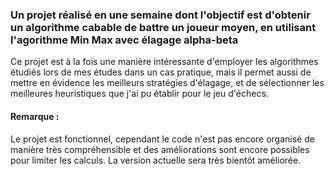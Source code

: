 
### Un projet réalisé en une semaine dont l'objectif est d'obtenir un algorithme cabable de battre un joueur moyen, en utilisant l'agorithme Min Max avec élagage alpha-beta
Ce projet est à la fois une manière intéressante d'employer les algorithmes étudiés lors de mes études dans un cas pratique, mais il permet aussi de mettre en évidence les meilleurs stratégies d'élagage, et de sélectionner les meilleures heuristiques que j'ai pu établir pour le jeu d'échecs.

#### Remarque :
Le projet est fonctionnel, cependant le code n'est pas encore organisé de manière très compréhensible et des améliorations sont encore possibles pour limiter les calculs. La version actuelle sera très bientôt améliorée. 
